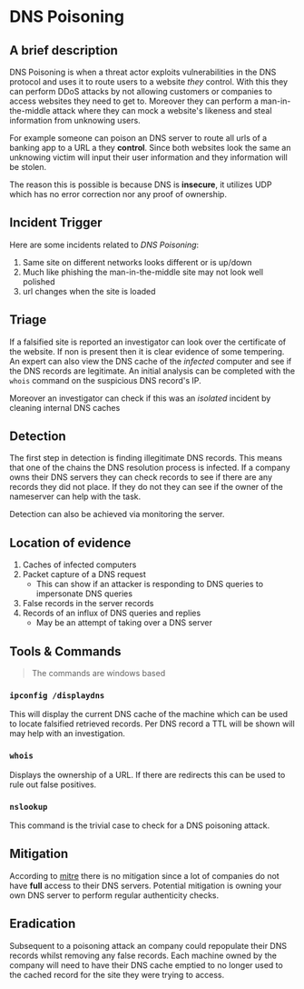 # DNS Poisoning
## A brief description
DNS Poisoning is when a threat actor exploits vulnerabilities in the DNS protocol and uses it to route users to a website *they* control. With this they can perform DDoS attacks by not allowing customers or companies to access  websites they need to get to. Moreover they can perform a man-in-the-middle attack where they can mock a website's likeness and steal information from unknowing users. 

For example someone can poison an DNS server to route all urls of a banking app to a URL a they **control**. Since both websites look the same an unknowing victim will input their user information and they information will be stolen. 

The reason this is possible is because DNS is **insecure**, it utilizes UDP which has no error correction nor any proof of ownership. 

## Incident Trigger 
Here are some incidents related to *DNS Poisoning*:
1. Same site on different networks looks different or is up/down
2. Much like phishing the man-in-the-middle site may not look well polished
3. url changes when the site is loaded

##  Triage
If a falsified site is reported an investigator can look over the certificate of the website. If non is present then it is clear evidence of some tempering. An expert can also view the DNS cache of the *infected* computer and see if the DNS records are legitimate. An initial analysis can be completed with the `whois` command on the suspicious DNS record's IP.  

Moreover an investigator can check if this was an *isolated* incident by cleaning internal DNS caches 

## Detection 
The first step in detection is finding illegitimate DNS records. This means that one of the chains the DNS resolution process is infected. If a company owns their DNS servers they can check records to see if there are any records they did not place. If they do not they can see if the owner of the nameserver can help with the task. 

Detection can also be achieved via monitoring the server.  
## Location of evidence
1. Caches of infected computers
2. Packet capture of a DNS request 
	+ This can show if an attacker is responding to DNS queries to impersonate DNS queries
3. False records in the server records
4. Records of an influx of DNS queries and replies
	+ May be an attempt of taking over a DNS server	
## Tools & Commands
> The commands are windows based
### `ipconfig /displaydns`
This will display the current DNS cache of the machine which can be used to locate falsified retrieved records. Per DNS record a TTL will be shown will may help with an investigation. 

### `whois`
Displays the ownership of a URL. If there are redirects this can be used to rule out false positives.

### `nslookup`
This command is the trivial case to check for a DNS poisoning attack.

## Mitigation
According to [mitre](http://attack.mitre.org/techniques/T1584/002/) there is no mitigation since a lot of companies do not have **full** access to their DNS servers. Potential mitigation is owning your own DNS server to perform regular authenticity checks.

## Eradication
Subsequent to a poisoning attack an company could repopulate their DNS records whilst removing any false records. Each machine owned by the company will need to have their DNS cache emptied to no longer used to the cached record for the site they were trying to access. 